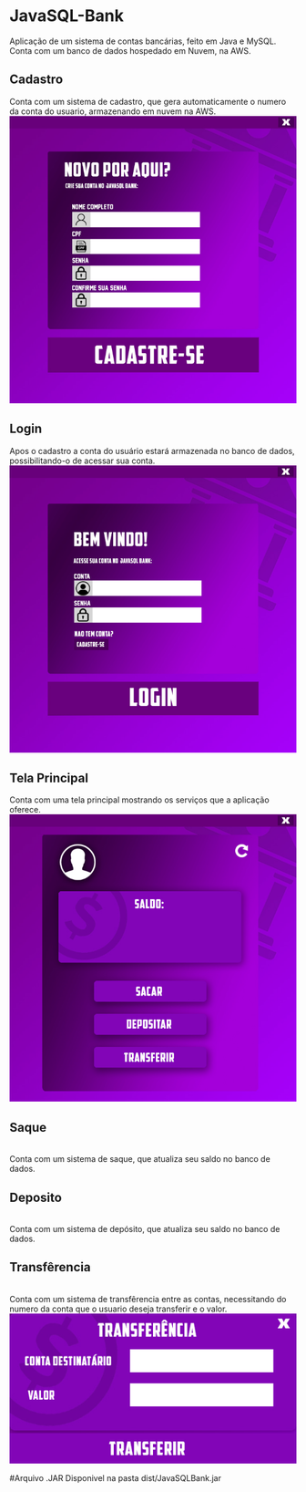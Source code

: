 # JavaSQL-Bank
Aplicação de um sistema de contas bancárias, feito em Java e MySQL.
Conta com um banco de dados hospedado em Nuvem, na AWS.

## Cadastro
Conta com um sistema de cadastro, que gera automaticamente o numero da conta do usuario, armazenando em nuvem na AWS.<br>
<img src="src/javasqlbank/Resources/cadastro720.jpg"><br>
## Login
Apos o cadastro a conta do usuário estará armazenada no banco de dados, possibilitando-o de acessar sua conta.<br>
<img src="src/javasqlbank/Resources/main720.jpg"><br>
## Tela Principal
Conta com uma tela principal mostrando os serviços que a aplicação oferece.<br>
<img src="src/javasqlbank/Resources/menu720.jpg">
## Saque
<br>Conta com um sistema de saque, que atualiza seu saldo no banco de dados.
## Deposito
<br>Conta com um sistema de depósito, que atualiza seu saldo no banco de dados.
## Transfêrencia
<br>Conta com um sistema de transfêrencia entre as contas, necessitando do numero da conta que o usuario deseja transferir e o valor.<br>
<img src="src/javasqlbank/Resources/TRANSFERENCIA.jpg"><br>

#Arquivo .JAR
Disponivel na pasta dist/JavaSQLBank.jar

